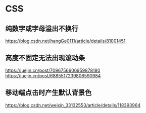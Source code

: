 # CSS

## 纯数字或字母溢出不换行

<https://blog.csdn.net/hangGe0111/article/details/81001451>

## 高度不固定无法出现滚动条

<https://juejin.cn/post/7096756606959878180>
<https://juejin.cn/post/6885517239806590984>

## 移动端点击时产生默认背景色

<https://blog.csdn.net/weixin_33132553/article/details/118393964>

